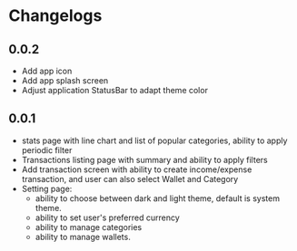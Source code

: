 # Changelogs

## 0.0.2
- Add app icon
- Add app splash screen
- Adjust application StatusBar to adapt theme color

## 0.0.1
- stats page with line chart and list of popular categories, ability to apply periodic filter
- Transactions listing page with summary and ability to apply filters
- Add transaction screen with ability to create income/expense transaction, and user can also select Wallet and Category
- Setting page:
  - ability to choose between dark and light theme, default is system theme.
  - ability to set user's preferred currency
  - ability to manage categories
  - ability to manage wallets.